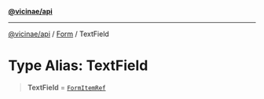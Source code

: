 [**@vicinae/api**](../../../../README.md)

***

[@vicinae/api](../../../../README.md) / [Form](../README.md) / TextField

# Type Alias: TextField

> **TextField** = [`FormItemRef`](../../../../type-aliases/FormItemRef.md)
